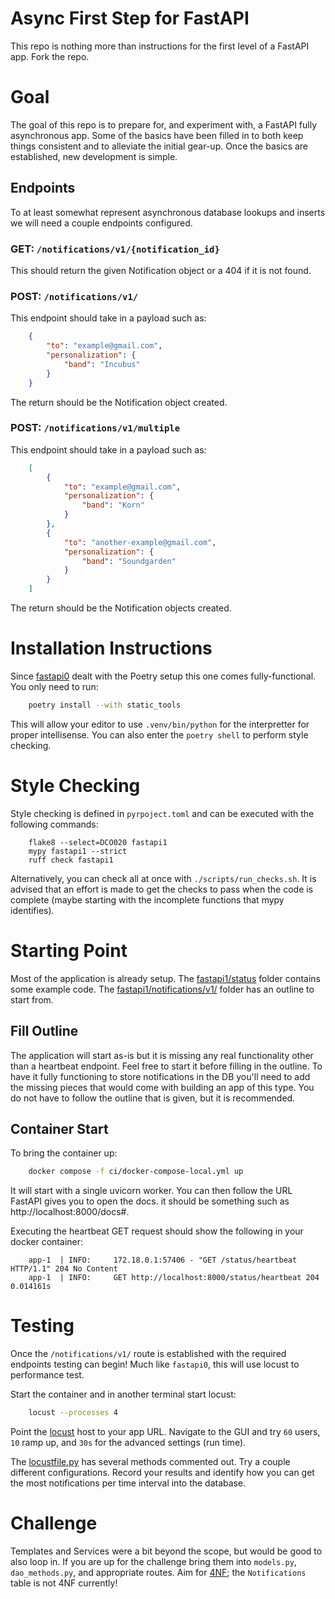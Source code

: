 # Async First Step for FastAPI
This repo is nothing more than instructions for the first level of a FastAPI app. Fork the repo.

# Goal
The goal of this repo is to prepare for, and experiment with, a FastAPI fully asynchronous app. Some of the basics have been filled in to both keep things consistent and to alleviate the initial gear-up. Once the basics are established, new development is simple.

## Endpoints
To at least somewhat represent asynchronous database lookups and inserts we will need a couple endpoints configured. 

### GET:  `/notifications/v1/{notification_id}`
This should return the given Notification object or a 404 if it is not found.

### POST: `/notifications/v1/`
This endpoint should take in a payload such as:
```json
    {
        "to": "example@gmail.com",
        "personalization": {
            "band": "Incubus"
        }
    }
```
The return should be the Notification object created.

### POST: `/notifications/v1/multiple`
This endpoint should take in a payload such as:
```json
    [
        {
            "to": "example@gmail.com",
            "personalization": {
                "band": "Korn"
            }
        },
        {
            "to": "another-example@gmail.com",
            "personalization": {
                "band": "Soundgarden"
            }
        }
    ]
```
The return should be the Notification objects created.

# Installation Instructions
Since [fastapi0](https://github.com/k-macmillan/fastapi0) dealt with the Poetry setup this one comes fully-functional. You only need to run:
```bash
    poetry install --with static_tools
```
This will allow your editor to use `.venv/bin/python` for the interpretter for proper intellisense. You can also enter the `poetry shell` to perform style checking.


# Style Checking
Style checking is defined in `pyrpoject.toml` and can be executed with the following commands:
```
    flake8 --select=DCO020 fastapi1
    mypy fastapi1 --strict
    ruff check fastapi1
```

Alternatively, you can check all at once with `./scripts/run_checks.sh`. It is advised that an effort is made to get the checks to pass when the code is complete (maybe starting with the incomplete functions that mypy identifies).

# Starting Point
Most of the application is already setup. The [fastapi1/status](fastapi1/status) folder contains some example code. The [fastapi1/notifications/v1/](fastapi1/notifications/v1/) folder has an outline to start from.

## Fill Outline
The application will start as-is but it is missing any real functionality other than a heartbeat endpoint. Feel free to start it before filling in the outline. To have it fully functioning to store notifications in the DB you'll need to add the missing pieces that would come with building an app of this type. You do not have to follow the outline that is given, but it is recommended.

## Container Start
To bring the container up:
```bash
    docker compose -f ci/docker-compose-local.yml up
```
It will start with a single uvicorn worker. You can then follow the URL FastAPI gives you to open the docs. it should be something such as http://localhost:8000/docs#. 

Executing the heartbeat GET request should show the following in your docker container:
```log
    app-1  | INFO:     172.18.0.1:57406 - "GET /status/heartbeat HTTP/1.1" 204 No Content
    app-1  | INFO:     GET http://localhost:8000/status/heartbeat 204 0.014161s
```

# Testing
Once the `/notifications/v1/` route is established with the required endpoints testing can begin! Much like `fastapi0`, this will use locust to performance test.

Start the container and in another terminal start locust:
```bash
    locust --processes 4
```
Point the [locust](http://localhost:8089) host to your app URL. Navigate to the GUI and try `60` users, `10` ramp up, and `30s` for the advanced settings (run time).

The [locustfile.py](locustfile.py) has several methods commented out. Try a couple different configurations. Record your results and identify how you can get the most notifications per time interval into the database.

# Challenge
Templates and Services were a bit beyond the scope, but would be good to also loop in. If you are up for the challenge bring them into `models.py`, `dao_methods.py`, and appropriate routes. Aim for [4NF](https://en.wikipedia.org/wiki/Fourth_normal_form); the `Notifications` table is not 4NF currently!
